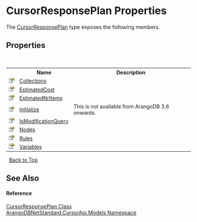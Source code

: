 # CursorResponsePlan Properties
 

The <a href="ac230d02-5fb9-ed77-f066-cecde894e2ea">CursorResponsePlan</a> type exposes the following members.


## Properties
&nbsp;<table><tr><th></th><th>Name</th><th>Description</th></tr><tr><td>![Public property](media/pubproperty.gif "Public property")</td><td><a href="03ab2ae4-2f69-0067-a9b0-3df047af4202">Collections</a></td><td /></tr><tr><td>![Public property](media/pubproperty.gif "Public property")</td><td><a href="04c07fe4-22bf-1e4e-e88a-6f5b8cc81277">EstimatedCost</a></td><td /></tr><tr><td>![Public property](media/pubproperty.gif "Public property")</td><td><a href="2f9c50f3-6815-45d1-fec0-41a0fd369995">EstimatedNrItems</a></td><td /></tr><tr><td>![Public property](media/pubproperty.gif "Public property")</td><td><a href="4049f48b-22dc-6e6a-be8b-2c117fe82ba6">Initialize</a></td><td>
This is not available from ArangoDB 3.6 onwards.</td></tr><tr><td>![Public property](media/pubproperty.gif "Public property")</td><td><a href="dc22d4f6-fc2c-1fd2-1312-944da9eabb8c">IsModificationQuery</a></td><td /></tr><tr><td>![Public property](media/pubproperty.gif "Public property")</td><td><a href="8df19ff3-a0d4-d752-e6c4-ed9f8202f457">Nodes</a></td><td /></tr><tr><td>![Public property](media/pubproperty.gif "Public property")</td><td><a href="345fbaff-7d4e-5c5a-94c1-789e66e2d957">Rules</a></td><td /></tr><tr><td>![Public property](media/pubproperty.gif "Public property")</td><td><a href="1483feb9-5b6f-f13b-5369-f90d53a0c371">Variables</a></td><td /></tr></table>&nbsp;
<a href="#cursorresponseplan-properties">Back to Top</a>

## See Also


#### Reference
<a href="ac230d02-5fb9-ed77-f066-cecde894e2ea">CursorResponsePlan Class</a><br /><a href="35799343-7a53-6c3b-95d1-21ff990d1b8b">ArangoDBNetStandard.CursorApi.Models Namespace</a><br />